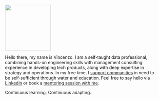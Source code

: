 <a href="https://zms.zalando.com/" target="_blank"><img src="https://companieslogo.com/img/orig/ZAL.DE_BIG.D-6ec9d93c.png" width=150></a>


Hello there, my name is Vincenzo. I am a self-taught data professional, combining hands-on engineering skills with management consulting experience in developing tech products, along with deep expertise in strategy and operations. In my free time, I <a href="https://www.hfh.world/" target="_blank" rel="noreferrer">support communities</a> in need to be self-sufficient through water and education. Feel free to say hello via <a href="https://www.linkedin.com/in/galantevincenzo/" target="_blank" rel="noreferrer">LinkedIn</a> or book a <a href="https://www.mentoring-club.com/the-mentors/vincenzo-galante" target="_blank" rel="noreferrer">mentoring session with me</a>.<br> 

Continuous learning. Continuous adapting.
